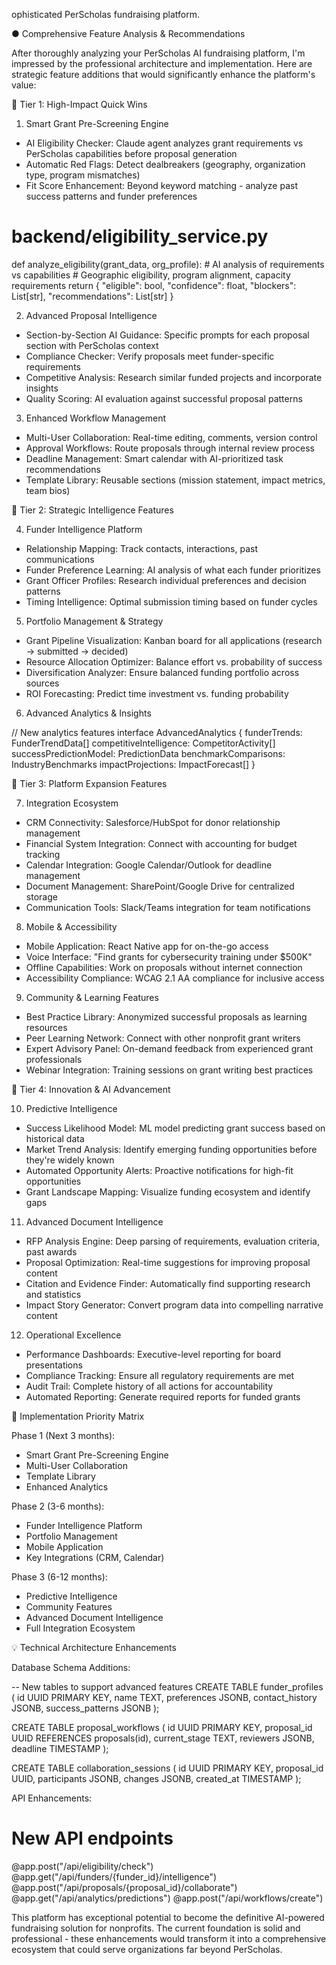 ophisticated PerScholas fundraising platform.

● Comprehensive Feature Analysis & Recommendations

  After thoroughly analyzing your PerScholas AI fundraising
  platform, I'm impressed by the professional architecture and
  implementation. Here are strategic feature additions that
  would significantly enhance the platform's value:

  🚀 Tier 1: High-Impact Quick Wins

  1. Smart Grant Pre-Screening Engine

  - AI Eligibility Checker: Claude agent analyzes grant
  requirements vs PerScholas capabilities before proposal
  generation
  - Automatic Red Flags: Detect dealbreakers (geography,
  organization type, program mismatches)
  - Fit Score Enhancement: Beyond keyword matching - analyze
  past success patterns and funder preferences
  # backend/eligibility_service.py
  def analyze_eligibility(grant_data, org_profile):
      # AI analysis of requirements vs capabilities
      # Geographic eligibility, program alignment, capacity 
  requirements
      return {
          "eligible": bool,
          "confidence": float,
          "blockers": List[str],
          "recommendations": List[str]
      }

  2. Advanced Proposal Intelligence

  - Section-by-Section AI Guidance: Specific prompts for each
  proposal section with PerScholas context
  - Compliance Checker: Verify proposals meet funder-specific
  requirements
  - Competitive Analysis: Research similar funded projects and
  incorporate insights
  - Quality Scoring: AI evaluation against successful proposal
  patterns

  3. Enhanced Workflow Management

  - Multi-User Collaboration: Real-time editing, comments,
  version control
  - Approval Workflows: Route proposals through internal review
  process
  - Deadline Management: Smart calendar with AI-prioritized task
   recommendations
  - Template Library: Reusable sections (mission statement,
  impact metrics, team bios)

  🎯 Tier 2: Strategic Intelligence Features

  4. Funder Intelligence Platform

  - Relationship Mapping: Track contacts, interactions, past
  communications
  - Funder Preference Learning: AI analysis of what each funder
  prioritizes
  - Grant Officer Profiles: Research individual preferences and
  decision patterns
  - Timing Intelligence: Optimal submission timing based on
  funder cycles

  5. Portfolio Management & Strategy

  - Grant Pipeline Visualization: Kanban board for all
  applications (research → submitted → decided)
  - Resource Allocation Optimizer: Balance effort vs.
  probability of success
  - Diversification Analyzer: Ensure balanced funding portfolio
  across sources
  - ROI Forecasting: Predict time investment vs. funding
  probability

  6. Advanced Analytics & Insights

  // New analytics features
  interface AdvancedAnalytics {
    funderTrends: FunderTrendData[]
    competitiveIntelligence: CompetitorActivity[]
    successPredictionModel: PredictionData
    benchmarkComparisons: IndustryBenchmarks
    impactProjections: ImpactForecast[]
  }

  🌟 Tier 3: Platform Expansion Features

  7. Integration Ecosystem

  - CRM Connectivity: Salesforce/HubSpot for donor relationship
  management
  - Financial System Integration: Connect with accounting for
  budget tracking
  - Calendar Integration: Google Calendar/Outlook for deadline
  management
  - Document Management: SharePoint/Google Drive for centralized
   storage
  - Communication Tools: Slack/Teams integration for team
  notifications

  8. Mobile & Accessibility

  - Mobile Application: React Native app for on-the-go access
  - Voice Interface: "Find grants for cybersecurity training
  under $500K"
  - Offline Capabilities: Work on proposals without internet
  connection
  - Accessibility Compliance: WCAG 2.1 AA compliance for
  inclusive access

  9. Community & Learning Features

  - Best Practice Library: Anonymized successful proposals as
  learning resources
  - Peer Learning Network: Connect with other nonprofit grant
  writers
  - Expert Advisory Panel: On-demand feedback from experienced
  grant professionals
  - Webinar Integration: Training sessions on grant writing best
   practices

  🔬 Tier 4: Innovation & AI Advancement

  10. Predictive Intelligence

  - Success Likelihood Model: ML model predicting grant success
  based on historical data
  - Market Trend Analysis: Identify emerging funding
  opportunities before they're widely known
  - Automated Opportunity Alerts: Proactive notifications for
  high-fit opportunities
  - Grant Landscape Mapping: Visualize funding ecosystem and
  identify gaps

  11. Advanced Document Intelligence

  - RFP Analysis Engine: Deep parsing of requirements,
  evaluation criteria, past awards
  - Proposal Optimization: Real-time suggestions for improving
  proposal content
  - Citation and Evidence Finder: Automatically find supporting
  research and statistics
  - Impact Story Generator: Convert program data into compelling
   narrative content

  12. Operational Excellence

  - Performance Dashboards: Executive-level reporting for board
  presentations
  - Compliance Tracking: Ensure all regulatory requirements are
  met
  - Audit Trail: Complete history of all actions for
  accountability
  - Automated Reporting: Generate required reports for funded
  grants

  🎨 Implementation Priority Matrix

  Phase 1 (Next 3 months):
  - Smart Grant Pre-Screening Engine
  - Multi-User Collaboration
  - Template Library
  - Enhanced Analytics

  Phase 2 (3-6 months):
  - Funder Intelligence Platform
  - Portfolio Management
  - Mobile Application
  - Key Integrations (CRM, Calendar)

  Phase 3 (6-12 months):
  - Predictive Intelligence
  - Community Features
  - Advanced Document Intelligence
  - Full Integration Ecosystem

  💡 Technical Architecture Enhancements

  Database Schema Additions:

  -- New tables to support advanced features
  CREATE TABLE funder_profiles (
      id UUID PRIMARY KEY,
      name TEXT,
      preferences JSONB,
      contact_history JSONB,
      success_patterns JSONB
  );

  CREATE TABLE proposal_workflows (
      id UUID PRIMARY KEY,
      proposal_id UUID REFERENCES proposals(id),
      current_stage TEXT,
      reviewers JSONB,
      deadline TIMESTAMP
  );

  CREATE TABLE collaboration_sessions (
      id UUID PRIMARY KEY,
      proposal_id UUID,
      participants JSONB,
      changes JSONB,
      created_at TIMESTAMP
  );

  API Enhancements:

  # New API endpoints
  @app.post("/api/eligibility/check")
  @app.get("/api/funders/{funder_id}/intelligence")
  @app.post("/api/proposals/{proposal_id}/collaborate")
  @app.get("/api/analytics/predictions")
  @app.post("/api/workflows/create")

  This platform has exceptional potential to become the
  definitive AI-powered fundraising solution for nonprofits. The
   current foundation is solid and professional - these
  enhancements would transform it into a comprehensive ecosystem
   that could serve organizations far beyond PerScholas.